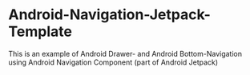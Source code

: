 # Android-Navigation-Jetpack-Template
This is an example of Android Drawer- and Android Bottom-Navigation using Android Navigation Component (part of Android Jetpack)
